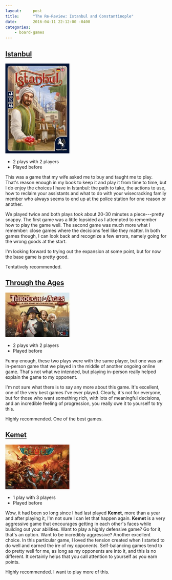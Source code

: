 ```yaml
---
layout:     post
title:      "The Re-Review: Istanbul and Constantinople"
date:       2016-04-11 22:12:00 -0400
categories:
    - board-games
---
```

## [Istanbul](https://boardgamegeek.com/boardgame/148949/istanbul)

![Istanbul](../assets/covers/istanbul.jpg)

- 2 plays with 2 players
- Played before

This was a game that my wife asked me to buy and taught me to play. That's reason enough in my book to keep it and play it from time to time, but I do enjoy the choices I have in Istanbul: the path to take, the actions to use, how to reclaim your assistants and what to do with your wisecracking family member who always seems to end up at the police station for one reason or another.

We played twice and both plays took about 20-30 minutes a piece---pretty snappy. The first game was a little lopsided as I attempted to remember how to play the game well. The second game was much more what I remember: close games where the decisions feel like they matter. In both games though, I can look back and recognize a few errors, namely going for the wrong goods at the start.

I'm looking forward to trying out the expansion at some point, but for now the base game is pretty good.

Tentatively recommended.

## [Through the Ages](https://boardgamegeek.com/boardgame/182028/through-ages-new-story-civilization)

![Through the Ages](../assets/covers/through-the-ages.jpg)

- 2 plays with 2 players
- Played before

Funny enough, these two plays were with the same player, but one was an in-person game that we played in the middle of another ongoing online game. That's not what we intended, but playing in-person really helped explain the game to my opponent.

I'm not sure what there is to say any more about this game. It's excellent, one of the very best games I've ever played. Clearly, it's not for everyone, but for those who want something rich, with lots of meaningful decisions, and an incredible feeling of progression, you really owe it to yourself to try this.

Highly recommended. One of the best games.

## [Kemet](https://boardgamegeek.com/boardgame/127023/kemet)

![Kemet](../assets/covers/kemet.jpg)

- 1 play with 3 players
- Played before

Wow, it had been so long since I had last played **Kemet**, more than a year and after playing it, I'm not sure I can let that happen again. **Kemet** is a very aggressive game that encourages getting in each other's faces while building out your abilities. Want to play a highly defensive game? Go for it, that's an option. Want to be incredibly aggressive? Another excellent choice. In this particular game, I loved the tension created when I started to do well and earned the ire of my opponents. Self-balancing games tend to do pretty well for me, as long as my opponents are into it, and this is no different. It certainly helps that you call attention to yourself as you earn points.

Highly recommended. I want to play more of this.
